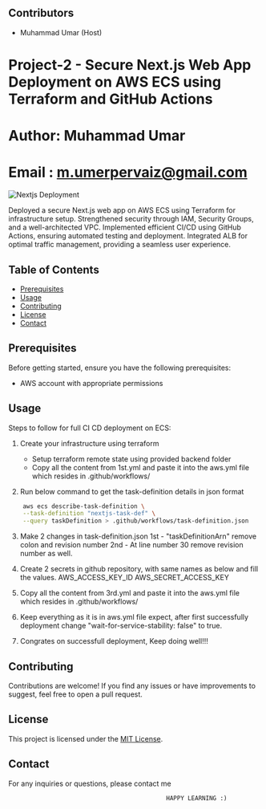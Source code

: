 ## Contributors
- Muhammad Umar (Host)
# Project-2 - Secure Next.js Web App Deployment on AWS ECS using Terraform and GitHub Actions
#  Author: Muhammad Umar                                        
#  Email : m.umerpervaiz@gmail.com     
![Nextjs Deployment](Project-2.jpg)
                     
Deployed a secure Next.js web app on AWS ECS using Terraform for infrastructure setup. Strengthened 
security through IAM, Security Groups, and a well-architected VPC. Implemented efficient CI/CD using 
GitHub Actions, ensuring automated testing and deployment. Integrated ALB for optimal traffic 
management, providing a seamless user experience.

## Table of Contents

- [Prerequisites](#prerequisites)
- [Usage](#usage)
- [Contributing](#contributing)
- [License](#license)
- [Contact](#contact)


## Prerequisites

Before getting started, ensure you have the following prerequisites:

- AWS account with appropriate permissions
## Usage
Steps to follow for full CI CD deployment on ECS:
1. Create your infrastructure using terraform
    * Setup terraform remote state using provided backend folder
    * Copy all the content from 1st.yml and paste it into the aws.yml file which resides in .github/workflows/

2. Run below command to get the task-definition details in json format
```sh
    aws ecs describe-task-definition \
    --task-definition "nextjs-task-def" \
    --query taskDefinition > .github/workflows/task-definition.json
```

3. Make 2 changes in task-definition.json
    1st - "taskDefinitionArn" remove colon and revision number
    2nd - At line number 30 remove revision number as well.

4. Create 2 secrets in github repository, with same names as below and fill the values.
    AWS_ACCESS_KEY_ID
    AWS_SECRET_ACCESS_KEY
5. Copy all the content from 3rd.yml and paste it into the aws.yml file which resides in .github/workflows/

6. Keep everything as it is in aws.yml file expect, after first successfully deployment
    change "wait-for-service-stability: false" to true.

7. Congrates on successfull deployment, Keep doing well!!!

## Contributing

Contributions are welcome! If you find any issues or have improvements to suggest, feel free to open a pull request.

## License

This project is licensed under the [MIT License](LICENSE).

## Contact

For any inquiries or questions, please contact me

                                                HAPPY LEARNING :)